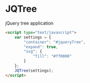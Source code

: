 # JQTree
jQuery tree application

```html
<script type="text/javascript">
    var settings = {
        "container": "#jqueryTree",
        "expand": true,
        "svg": {
            "fill": "#ff0000"
        }
    };
    JQTree(settings);
</script>
```

